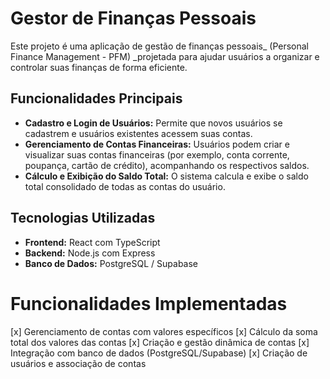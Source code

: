 # Gestor de Finanças Pessoais

Este projeto é uma aplicação de gestão de finanças pessoais_ (Personal Finance Management - PFM) _projetada para ajudar usuários a organizar e controlar suas finanças de forma eficiente.

## Funcionalidades Principais

*   **Cadastro e Login de Usuários:** Permite que novos usuários se cadastrem e usuários existentes acessem suas contas.
*   **Gerenciamento de Contas Financeiras:** Usuários podem criar e visualizar suas contas financeiras (por exemplo, conta corrente, poupança, cartão de crédito), acompanhando os respectivos saldos.
*   **Cálculo e Exibição do Saldo Total:** O sistema calcula e exibe o saldo total consolidado de todas as contas do usuário.

## Tecnologias Utilizadas

*   **Frontend:** React com TypeScript
*   **Backend:** Node.js com Express
*   **Banco de Dados:** PostgreSQL / Supabase

# Funcionalidades Implementadas

[x] Gerenciamento de contas com valores específicos
[x] Cálculo da soma total dos valores das contas
[x] Criação e gestão dinâmica de contas
[x] Integração com banco de dados (PostgreSQL/Supabase)
[x] Criação de usuários e associação de contas

